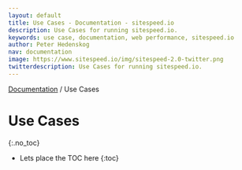 ```yaml
---
layout: default
title: Use Cases - Documentation - sitespeed.io
description: Use Cases for running sitespeed.io.
keywords: use case, documentation, web performance, sitespeed.io
author: Peter Hedenskog
nav: documentation
image: https://www.sitespeed.io/img/sitespeed-2.0-twitter.png
twitterdescription: Use Cases for running sitespeed.io.
---
```

[Documentation](/documentation/sitespeed.io/) / Use Cases

# Use Cases
{:.no_toc}

* Lets place the TOC here
{:toc}
